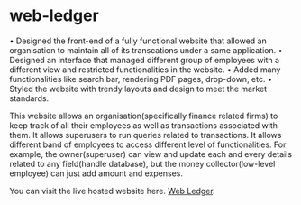 # web-ledger

• Designed the front-end of a fully functional website that allowed an organisation to maintain all of its transcations under
a same application.
• Designed an interface that managed different group of employees with a different view and restricted functionalities in
the website.
• Added many functionalities like search bar, rendering PDF pages, drop-down, etc.
• Styled the website with trendy layouts and design to meet the market standards.

This website allows an organisation(specifically finance related firms) to keep track of all their employees as well as transactions associated with them. It allows superusers to 
run queries related to transactions. 
It allows different band of employees to access different level of functionalities. For example, the owner(superuser) can view and update each and every details related to any field(handle database), but the 
money collector(low-level employee) can just add amount and expenses.

You can visit the live hosted website here. [Web Ledger](http://webledger.herokuapp.com/).
